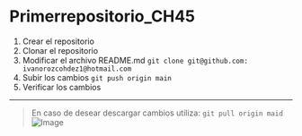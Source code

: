 # Primerrepositorio_CH45

1. Crear el repositorio
2. Clonar el repositorio
3. Modificar el archivo README.md
   `git clone git@github.com: ivanorozcohdez1@hotmail.com`
5. Subir los cambios
   `git push origin main`
7. Verificar los cambios
---
> En caso de desear descargar cambios utiliza: `git pull origin maid`
![Image](https://static.wikia.nocookie.net/eldenring/images/a/a2/ER_Icon_Key_Item_Miniature_Ranni.png/revision/latest/scale-to-width-down/1000?cb=20220411011200)
